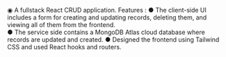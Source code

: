 ◉ A fullstack React CRUD application. 
Features : 
	      ● The client-side UI includes a form for creating and updating records, deleting them, and viewing all of them from the frontend.  
	      ● The service side contains a MongoDB Atlas cloud database where records are updated and created.
	      ●  Designed the frontend using Tailwind CSS and used React hooks and routers.
